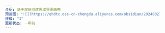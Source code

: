 ```yaml
---
介绍: 基于双链创建思维导图画布
预览图: "![](https://qhdtc.oss-cn-chengdu.aliyuncs.com/obsidian/20240327095244.png)"
评级: "1"
更新状态: 一年前
---
```


